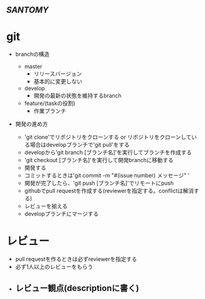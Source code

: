 _SANTOMY_
---

# git 
- branchの構造
  - master
    - リリースバージョン
    - 基本的に変更しない
  - develop  
    - 開発の最新の状態を維持するbranch
  - feature/(taskの役割)
    - 作業ブランチ

- 開発の進め方
  - 'git clone'でリポジトリをクローンする or リポジトリをクローンしている場合はdevelopブランチで'git pull'をする
  - developから'git branch \[ブランチ名\]'を実行してブランチを作成する
  - 'git checkout \[ブランチ名\]'を実行して開発branchに移動する
  - 開発する
  - コミットするときは'git commit -m "#(issue number) メッセージ" '
  - 開発が完了したら、'git push \[ブランチ名\]'でリモートにpush
  - githubでpull requestを作成する(reviewerを指定する。conflictは解消する)
  - レビューを揃える
  - developブランチにマージする
  
# レビュー
- pull requestを作るときは必ずreviewerを指定する
- 必ず1人以上のレビューをもらう
- レビュー観点(descriptionに書く)
  - 
  
